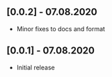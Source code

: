 ## [0.0.2] - 07.08.2020

* Minor fixes to docs and format

## [0.0.1] - 07.08.2020

* Initial release
